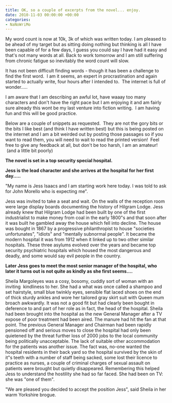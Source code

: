 ```yaml
---
title: OK, so a couple of excerpts from the novel... enjoy.
date: 2010-11-03 00:00:00 +00:00
categories:
- NaNoWriMo
---
```


My word count is now at 10k, 3k of which was written today. I am pleased to be ahead of my target but as sitting doing nothing but thinking is all I have been capable of for a few days, I guess you could say I have had it easy and that's not many words at all. Back to work tomorrow and I am still suffering from chronic fatigue so inevitably the word count will slow.  

It has not been difficult finding words - though it has been a challenge to find the first word.  I am it seems, an expert in procrastination and again started to actually write, four hours after I intended to.  The internet is full of wonder.....

I am aware that I am describing an awful lot, have waaay too many characters and don't have the right pace but I am enjoying it and am fairly sure already this wont be my last venture into fiction writing.  I am having fun and this will be good practice.

Below are a couple of snippets as requested.  They are not the gory bits or the bits I like best (and think I have written best) but this is being posted on the internet and I am a bit weirded out by posting those passages so if you want to read them, you will need to wait to read the printed version!  Feel free to give any feedback at all, but don't be too harsh, I am an amateur!  (and a little bit poorly)

**The novel is set in a top security special hospital.**

**Jess is the lead character and she arrives at the hospital for her first day.....**

"My name is Jess Isaacs and I am starting work here today. I was told to ask for John Morello who is expecting me".

Jess was invited to take a seat and wait. On the walls of the reception room were large display boards documenting the history of Hilgram Lodge. Jess already knew that Hilgram Lodge had been built by one of the first industrialist to make money from coal in the early 1800"s and that soon after it was built he gambled away the house which fell into decline. The house was bought in 1867 by a progressive philanthropist to house "societies unfortunates", "idiots" and "mentally subnormal people". It became the modern hospital it was from 1912 when it linked up to two other similar hospitals. These three asylums evolved over the years and became top security psychiatric hospitals which housed the most dangerous and deadly, and some would say evil people in the country.

**Later Jess goes to meet the most senior manager of the hospital, who later it turns out is not quite as kindly as she first seems....**

Sheila Margoleyes was a cosy, bosomy, cuddly sort of woman with an inviting  kindliness to her. She had a what was once called a shampoo and set hairstyle, small blue twinkly eyes, sensible flat laced shoes on the end of thick sturdy ankles and wore her tailored gray skirt suit with Queen mum broach awkwardly. It was not a good fit but had clearly been bought in deference to and part of her role as in fact, the head of the hospital. Sheila had been brought into the hospital as the new General Manager after a TV expose of poor treatment had been aired. The manure had hit the fan at that point. The previous General Manager and Chairman had been rapidly pensioned off and serious moves to close the hospital had only been quietened by the threat further loss of 2000 jobs to the local community being politically unacceptable. The lack of suitable other accommodation for the patients was another issue. The fact was, no-one wanted the hospital residents in their back yard so the hospital survived by the skin of it"s teeth with a number of staff being sacked, some lost their licence to practice as nurses, a couple of criminal charges of sexual assault on patients were brought but quietly disappeared. Remembering this helped Jess to understand the hostility she had so far faced. She had been on TV: she was "one of them".

"We are pleased you decided to accept the position Jess", said Sheila in her warm Yorkshire brogue. 
